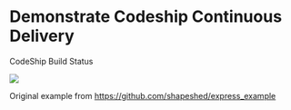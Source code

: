 # Demonstrate Codeship Continuous Delivery

CodeShip Build Status

![](https://circleci.com/gh/trickbooter/docker-cd/tree/master.svg?style=svg)

Original example from https://github.com/shapeshed/express_example